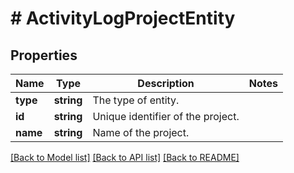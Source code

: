 # # ActivityLogProjectEntity

## Properties

Name | Type | Description | Notes
------------ | ------------- | ------------- | -------------
**type** | **string** | The type of entity. |
**id** | **string** | Unique identifier of the project. |
**name** | **string** | Name of the project. |

[[Back to Model list]](../../README.md#models) [[Back to API list]](../../README.md#endpoints) [[Back to README]](../../README.md)
